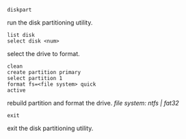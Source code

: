 ```
diskpart
```
run the disk partitioning utility.
```
list disk
select disk <num>
```
select the drive to format.
```
clean
create partition primary
select partition 1
format fs=<file system> quick
active
```
rebuild partition and format the drive.
_file system: ntfs | fat32_
```
exit
```
exit the disk partitioning utility.